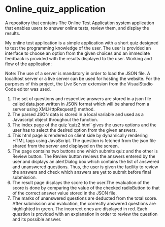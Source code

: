 # Online_quiz_application
A repository that contains The Online Test Application system application that enables users to answer online tests, review them, and display the results.

My online test application is a simple application with a short quiz designed to test the programming knowledge of the user. The user is provided an interface to choose an option from the given choices and an immediate feedback is provided with the results displayed to the user.
Working and flow of the application: 

Note: The use of a server is mandatory in order to load the JSON file. A localhost server or a live server can be used for hosting the website. For the purposes of this project, the Live Server extension from the VisualStudio Code editor was used.
1.	The set of questions and respective answers are stored in a json file called data.json written in JSON format which will be shared from a server using XMLHttpRequest() method.
2.	The parsed JSON data is stored in a local variable and used as a Javascript object throughout the function.
3.	 The index page of the quiz ‘quiz2.html’ gives the users options and the user has to select the desired option from the given answers. 
4.	 This html page is rendered on client side by dynamically rendering HTML tags using JavaScript.  The question is fetched from the json file shared from the server and displayed on the screen.
5.	The page contains two buttons one which submits quiz and the other is Review button. The Review button reviews the answers entered by the user and displays an alertDialog box which contains the list of answered and unanswered questions. Thus, the user is given the facility to review the answers and check which answers are yet to submit before final submission.
6.	The result page displays the score to the user.The evaluation of the score is done by comparing the value of the checked radioButton to that of the correct answer value stored in the JSON file.
7.	 The marks of unanswered questions are deducted from the total score. After submission and evaluation, the correctly answered questions are highlighted in green. The incorrect ones are displayed in red. Each question is provided with an explanation in order to review the question and its possible answer.

